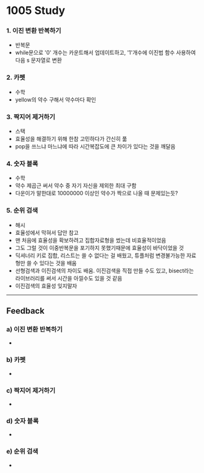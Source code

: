 1005 Study
===========
### 1. 이진 변환 반복하기
- 반복문
 - while문으로 '0' 개수는 카운트해서 업데이트하고, '1'개수에 이진법 함수 사용하여 다음 s 문자열로 변환
### 2. 카펫
- 수학
 - yellow의 약수 구해서 약수마다 확인
### 3. 짝지어 제거하기
- 스택
 - 효율성을 해결하기 위해 한참 고민하다가 간신히 풂
 - pop을 쓰느냐 마느냐에 따라 시간복잡도에 큰 차이가 있다는 것을 깨달음
### 4. 숫자 블록
- 수학
 - 약수 제곱근 써서 약수 중 자기 자신을 제외한 최대 구함
 - 다운이가 말한대로 10000000 이상인 약수가 짝으로 나올 때 문제있는듯?

### 5. 순위 검색
- 해시
 - 효율성에서 막혀서 답안 참고
 - 맨 처음에 효율성을 확보하려고 집합자료형을 썼는데 비효율적이었음
 - 그도 그럴 것이 이중반복문을 포기하지 못했기때문에 효율성이 바닥이었을 것
 - 딕셔너리 키로 집합, 리스트는 쓸 수 없다는 걸 배웠고, 튜플처럼 변경불가능한 자료형만 쓸 수 있다는 것을 배움
 - 선형검색과 이진검색의 차이도 배움. 이진검색을 직접 만들 수도 있고, bisect라는 라이브러리를 써서 시간을 아낄수도 있을 것 같음
 - 이진검색의 효율성 잊지말자
***
Feedback
------------
### a) 이진 변환 반복하기
- 
### b) 카펫
- 
### c) 짝지어 제거하기
- 
### d) 숫자 블록
- 
### e) 순위 검색
- 